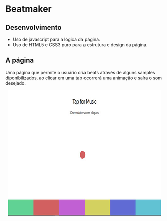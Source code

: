 # Beatmaker
## Desenvolvimento
* Uso de javascript para a lógica da página.
* Uso de HTML5 e CSS3 puro para a estrutura e design da página.
## A página
Uma página que permite o usuário cria beats através de alguns samples diponibilizados, ao clicar em uma tab ocorrerá uma animação e saíra o som desejado.

<p align="center"><img src="https://github.com/DarlanNoetzold/beatmaker/blob/master/beatmaker01.jpg" /></p>
